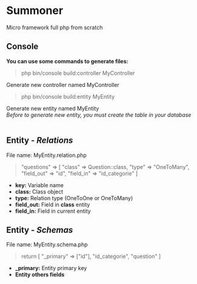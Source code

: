 # Summoner
Micro framework full php from scratch


## Console
__You can use some commands to generate files:__
> php bin/console build:controller MyController

Generate new controller named MyController
> php bin/console build:entity MyEntity

Generate new entity named MyEntity<br />
_*Before to generate new entity, you must create the table in your database*_
<br />
<br />
## Entity - _Relations_
File name: MyEntity.relation.php
> "questions" => [
    "class" => Question::class,
    "type" => "OneToMany",
    "field_out" => "id",
    "field_in" => "id_categorie"
    ]
* **key:** Variable name
* **class:** Class object
* **type:** Relation type (OneToOne or OneToMany)
* **field_out:** Field in **class** entity
* **field_in:** Field in current entity



## Entity - _Schemas_
File name: MyEntity.schema.php
> return [
"_primary" => ["id"],
  "id_categorie",
  "question"
  ]
* **_primary:** Entity primary key
* **Entity others fields**
